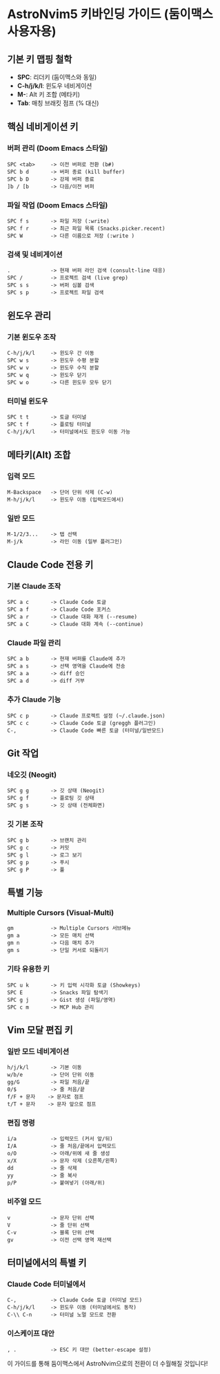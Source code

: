 # AstroNvim5 키바인딩 가이드 (둠이맥스 사용자용)

## 기본 키 맵핑 철학
- **SPC**: 리더키 (둠이맥스와 동일)
- **C-h/j/k/l**: 윈도우 네비게이션 
- **M-**: Alt 키 조합 (메타키)
- **Tab**: 매칭 브래킷 점프 (% 대신)

## 핵심 네비게이션 키

### 버퍼 관리 (Doom Emacs 스타일)
```
SPC <tab>     -> 이전 버퍼로 전환 (b#)
SPC b d       -> 버퍼 종료 (kill buffer)  
SPC b D       -> 강제 버퍼 종료
]b / [b       -> 다음/이전 버퍼
```

### 파일 작업 (Doom Emacs 스타일) 
```
SPC f s       -> 파일 저장 (:write)
SPC f r       -> 최근 파일 목록 (Snacks.picker.recent)
SPC W         -> 다른 이름으로 저장 (:write )
```

### 검색 및 네비게이션
```
.             -> 현재 버퍼 라인 검색 (consult-line 대응)
SPC /         -> 프로젝트 검색 (live grep)
SPC s s       -> 버퍼 심볼 검색
SPC s p       -> 프로젝트 파일 검색
```

## 윈도우 관리

### 기본 윈도우 조작
```
C-h/j/k/l     -> 윈도우 간 이동
SPC w s       -> 윈도우 수평 분할
SPC w v       -> 윈도우 수직 분할
SPC w q       -> 윈도우 닫기
SPC w o       -> 다른 윈도우 모두 닫기
```

### 터미널 윈도우
```
SPC t t       -> 토글 터미널
SPC t f       -> 플로팅 터미널
C-h/j/k/l     -> 터미널에서도 윈도우 이동 가능
```

## 메타키(Alt) 조합

### 입력 모드
```
M-Backspace   -> 단어 단위 삭제 (C-w)
M-h/j/k/l     -> 윈도우 이동 (입력모드에서)
```

### 일반 모드
```
M-1/2/3...    -> 탭 선택
M-j/k         -> 라인 이동 (일부 플러그인)
```

## Claude Code 전용 키

### 기본 Claude 조작
```
SPC a c       -> Claude Code 토글
SPC a f       -> Claude Code 포커스  
SPC a r       -> Claude 대화 재개 (--resume)
SPC a C       -> Claude 대화 계속 (--continue)
```

### Claude 파일 관리
```
SPC a b       -> 현재 버퍼를 Claude에 추가
SPC a s       -> 선택 영역을 Claude에 전송
SPC a a       -> diff 승인
SPC a d       -> diff 거부
```

### 추가 Claude 기능
```
SPC c p       -> Claude 프로젝트 설정 (~/.claude.json)
SPC c c       -> Claude Code 토글 (greggh 플러그인)
C-,           -> Claude Code 빠른 토글 (터미널/일반모드)
```

## Git 작업

### 네오깃 (Neogit)
```
SPC g g       -> 깃 상태 (Neogit)
SPC g f       -> 플로팅 깃 상태
SPC g s       -> 깃 상태 (전체화면)
```

### 깃 기본 조작
```
SPC g b       -> 브랜치 관리
SPC g c       -> 커밋
SPC g l       -> 로그 보기
SPC g p       -> 푸시
SPC g P       -> 풀
```

## 특별 기능

### Multiple Cursors (Visual-Multi)
```
gm            -> Multiple Cursors 서브메뉴
gm a          -> 모든 매치 선택
gm n          -> 다음 매치 추가
gm s          -> 단일 커서로 되돌리기
```

### 기타 유용한 키
```
SPC u k       -> 키 입력 시각화 토글 (Showkeys)
SPC E         -> Snacks 파일 탐색기
SPC g j       -> Gist 생성 (파일/영역)
SPC c m       -> MCP Hub 관리
```

## Vim 모달 편집 키

### 일반 모드 네비게이션
```
h/j/k/l       -> 기본 이동
w/b/e         -> 단어 단위 이동  
gg/G          -> 파일 처음/끝
0/$           -> 줄 처음/끝
f/F + 문자    -> 문자로 점프
t/T + 문자    -> 문자 앞으로 점프
```

### 편집 명령
```
i/a           -> 입력모드 (커서 앞/뒤)
I/A           -> 줄 처음/끝에서 입력모드
o/O           -> 아래/위에 새 줄 생성
x/X           -> 문자 삭제 (오른쪽/왼쪽)
dd            -> 줄 삭제
yy            -> 줄 복사  
p/P           -> 붙여넣기 (아래/위)
```

### 비주얼 모드
```
v             -> 문자 단위 선택
V             -> 줄 단위 선택
C-v           -> 블록 단위 선택
gv            -> 이전 선택 영역 재선택
```

## 터미널에서의 특별 키

### Claude Code 터미널에서
```
C-,           -> Claude Code 토글 (터미널 모드)
C-h/j/k/l     -> 윈도우 이동 (터미널에서도 동작)
C-\\ C-n      -> 터미널 노멀 모드로 전환
```

### 이스케이프 대안
```
, .           -> ESC 키 대안 (better-escape 설정)
```

이 가이드를 통해 둠이맥스에서 AstroNvim으로의 전환이 더 수월해질 것입니다!